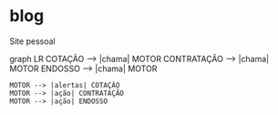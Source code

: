 # blog
Site pessoal


graph LR
    COTAÇÃO --> |chama| MOTOR 
    CONTRATAÇÃO --> |chama| MOTOR 
    ENDOSSO --> |chama| MOTOR 

    MOTOR --> |alertas| COTAÇÃO
    MOTOR --> |ação| CONTRATAÇÃO
    MOTOR --> |ação| ENDOSSO
